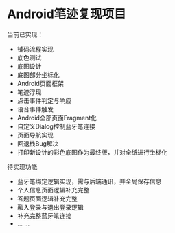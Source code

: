 # Android笔迹复现项目

当前已实现：
* 铺码流程实现
* 底色测试
* 底图设计
* 底图部分坐标化
* Android页面框架
* 笔迹浮现
* 点击事件判定与响应
* 语音事件触发
* Android全部页面Fragment化
* 自定义Dialog控制蓝牙笔连接
* 页面导航实现
* 回退栈Bug解决
* 打印新设计的彩色底图作为最终版，并对全纸进行坐标化


待实现功能
* 蓝牙笔绑定逻辑实现，需与后端通讯，并全局保存信息
* 个人信息页面逻辑补充完整
* 答题页面逻辑补充完整
* 融入登录与退出登录逻辑
* 补充完整蓝牙笔连接
* ... ...